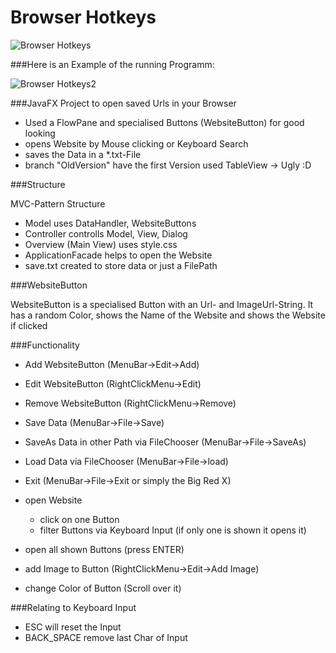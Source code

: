 
# Browser Hotkeys 
![Browser Hotkeys](https://user-images.githubusercontent.com/33691403/135430555-58fa5e59-794b-4af4-a075-ef21d5ef2063.png)


###Here is an Example of the running Programm:

![Browser Hotkeys2](https://user-images.githubusercontent.com/33691403/135430575-989b9131-e628-43c1-bf39-a685747472e8.png)


###JavaFX Project to open saved Urls in your Browser


- Used a FlowPane and specialised Buttons (WebsiteButton) for good looking
- opens Website by Mouse clicking or Keyboard Search
- saves the Data in a *.txt-File
- branch "OldVersion" have the first Version used TableView -> Ugly :D

###Structure

MVC-Pattern Structure
- Model uses DataHandler, WebsiteButtons
- Controller controlls Model, View, Dialog
- Overview (Main View) uses style.css
- ApplicationFacade helps to open the Website
- save.txt created to store data or just a FilePath

###WebsiteButton

WebsiteButton is a specialised Button with an Url- and ImageUrl-String.
It has a random Color, shows the Name of the Website and shows the Website if clicked

###Functionality

- Add WebsiteButton (MenuBar->Edit->Add)
- Edit WebsiteButton (RightClickMenu->Edit)
- Remove WebsiteButton (RightClickMenu->Remove)

- Save Data (MenuBar->File->Save)
- SaveAs Data in other Path via FileChooser (MenuBar->File->SaveAs)
- Load Data via FileChooser (MenuBar->File->load)
- Exit (MenuBar->File->Exit or simply the Big Red X)

- open Website
    - click on one Button
    - filter Buttons via Keyboard Input (if only one is shown it opens it)
- open all shown Buttons (press ENTER)
- add Image to Button (RightClickMenu->Edit->Add Image)
- change Color of Button (Scroll over it)


###Relating to Keyboard Input

- ESC will reset the Input
- BACK_SPACE remove last Char of Input
